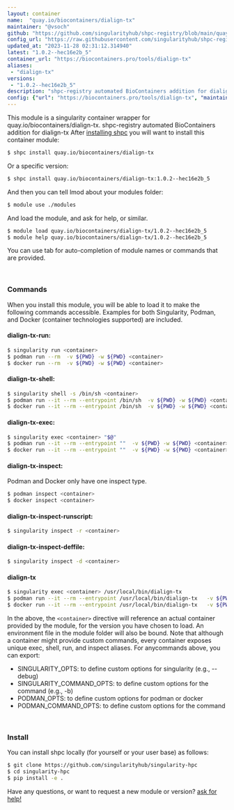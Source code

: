 ```yaml
---
layout: container
name:  "quay.io/biocontainers/dialign-tx"
maintainer: "@vsoch"
github: "https://github.com/singularityhub/shpc-registry/blob/main/quay.io/biocontainers/dialign-tx/container.yaml"
config_url: "https://raw.githubusercontent.com/singularityhub/shpc-registry/main/quay.io/biocontainers/dialign-tx/container.yaml"
updated_at: "2023-11-28 02:31:12.314940"
latest: "1.0.2--hec16e2b_5"
container_url: "https://biocontainers.pro/tools/dialign-tx"
aliases:
 - "dialign-tx"
versions:
 - "1.0.2--hec16e2b_5"
description: "shpc-registry automated BioContainers addition for dialign-tx"
config: {"url": "https://biocontainers.pro/tools/dialign-tx", "maintainer": "@vsoch", "description": "shpc-registry automated BioContainers addition for dialign-tx", "latest": {"1.0.2--hec16e2b_5": "sha256:09819873b45fd58db86e324ad05489bf4b4ce799ab62e733e2b098f500acc675"}, "tags": {"1.0.2--hec16e2b_5": "sha256:09819873b45fd58db86e324ad05489bf4b4ce799ab62e733e2b098f500acc675"}, "docker": "quay.io/biocontainers/dialign-tx", "aliases": {"dialign-tx": "/usr/local/bin/dialign-tx"}}
---
```


This module is a singularity container wrapper for quay.io/biocontainers/dialign-tx.
shpc-registry automated BioContainers addition for dialign-tx
After [installing shpc](#install) you will want to install this container module:


```bash
$ shpc install quay.io/biocontainers/dialign-tx
```

Or a specific version:

```bash
$ shpc install quay.io/biocontainers/dialign-tx:1.0.2--hec16e2b_5
```

And then you can tell lmod about your modules folder:

```bash
$ module use ./modules
```

And load the module, and ask for help, or similar.

```bash
$ module load quay.io/biocontainers/dialign-tx/1.0.2--hec16e2b_5
$ module help quay.io/biocontainers/dialign-tx/1.0.2--hec16e2b_5
```

You can use tab for auto-completion of module names or commands that are provided.

<br>

### Commands

When you install this module, you will be able to load it to make the following commands accessible.
Examples for both Singularity, Podman, and Docker (container technologies supported) are included.

#### dialign-tx-run:

```bash
$ singularity run <container>
$ podman run --rm  -v ${PWD} -w ${PWD} <container>
$ docker run --rm  -v ${PWD} -w ${PWD} <container>
```

#### dialign-tx-shell:

```bash
$ singularity shell -s /bin/sh <container>
$ podman run --it --rm --entrypoint /bin/sh  -v ${PWD} -w ${PWD} <container>
$ docker run --it --rm --entrypoint /bin/sh  -v ${PWD} -w ${PWD} <container>
```

#### dialign-tx-exec:

```bash
$ singularity exec <container> "$@"
$ podman run --it --rm --entrypoint ""  -v ${PWD} -w ${PWD} <container> "$@"
$ docker run --it --rm --entrypoint ""  -v ${PWD} -w ${PWD} <container> "$@"
```

#### dialign-tx-inspect:

Podman and Docker only have one inspect type.

```bash
$ podman inspect <container>
$ docker inspect <container>
```

#### dialign-tx-inspect-runscript:

```bash
$ singularity inspect -r <container>
```

#### dialign-tx-inspect-deffile:

```bash
$ singularity inspect -d <container>
```


#### dialign-tx

```bash
$ singularity exec <container> /usr/local/bin/dialign-tx
$ podman run --it --rm --entrypoint /usr/local/bin/dialign-tx   -v ${PWD} -w ${PWD} <container> -c " $@"
$ docker run --it --rm --entrypoint /usr/local/bin/dialign-tx   -v ${PWD} -w ${PWD} <container> -c " $@"
```



In the above, the `<container>` directive will reference an actual container provided
by the module, for the version you have chosen to load. An environment file in the
module folder will also be bound. Note that although a container
might provide custom commands, every container exposes unique exec, shell, run, and
inspect aliases. For anycommands above, you can export:

 - SINGULARITY_OPTS: to define custom options for singularity (e.g., --debug)
 - SINGULARITY_COMMAND_OPTS: to define custom options for the command (e.g., -b)
 - PODMAN_OPTS: to define custom options for podman or docker
 - PODMAN_COMMAND_OPTS: to define custom options for the command

<br>

### Install

You can install shpc locally (for yourself or your user base) as follows:

```bash
$ git clone https://github.com/singularityhub/singularity-hpc
$ cd singularity-hpc
$ pip install -e .
```

Have any questions, or want to request a new module or version? [ask for help!](https://github.com/singularityhub/singularity-hpc/issues)